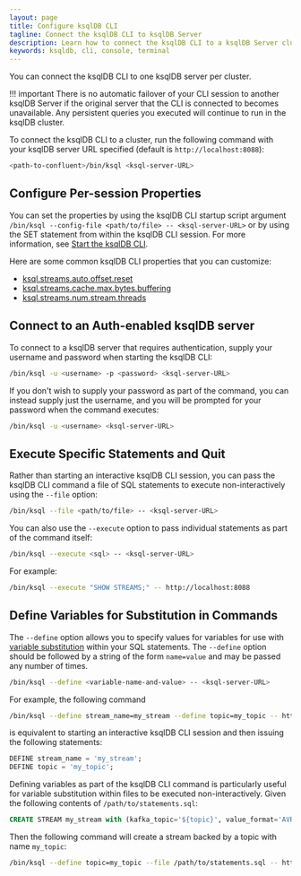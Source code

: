 ```yaml
---
layout: page
title: Configure ksqlDB CLI
tagline: Connect the ksqlDB CLI to ksqlDB Server
description: Learn how to connect the ksqlDB CLI to a ksqlDB Server cluster
keywords: ksqldb, cli, console, terminal
---
```


You can connect the ksqlDB CLI to one ksqlDB server per cluster.

!!! important
	There is no automatic failover of your CLI session to another ksqlDB
    Server if the original server that the CLI is connected to becomes
    unavailable. Any persistent queries you executed will continue to run in
    the ksqlDB cluster.

To connect the ksqlDB CLI to a cluster, run the following command with your
ksqlDB server URL specified (default is `http://localhost:8088`):

```bash
<path-to-confluent>/bin/ksql <ksql-server-URL>
```

Configure Per-session Properties
--------------------------------

You can set the properties by using the ksqlDB CLI startup script argument
`/bin/ksql --config-file <path/to/file> -- <ksql-server-URL>` or by using the SET
statement from within the ksqlDB CLI session. For more information, see
[Start the ksqlDB CLI](installing.md#start-the-ksqldb-cli).

Here are some common ksqlDB CLI properties that you can customize:

-   [ksql.streams.auto.offset.reset](../../reference/server-configuration.md#ksqlstreamsautooffsetreset)
-   [ksql.streams.cache.max.bytes.buffering](../../reference/server-configuration.md#ksqlstreamscachemaxbytesbuffering)
-   [ksql.streams.num.stream.threads](../../reference/server-configuration.md#ksqlstreamsnumstreamthreads)

Connect to an Auth-enabled ksqlDB server
----------------------------------------

To connect to a ksqlDB server that requires authentication, supply your username
and password when starting the ksqlDB CLI:

```bash
/bin/ksql -u <username> -p <password> <ksql-server-URL>
```

If you don't wish to supply your password as part of the command, you can
instead supply just the username, and you will be prompted for your password
when the command executes:

```bash
/bin/ksql -u <username> <ksql-server-URL>
```

Execute Specific Statements and Quit
------------------------------------

Rather than starting an interactive ksqlDB CLI session, you can pass the
ksqlDB CLI command a file of SQL statements to execute non-interactively
using the `--file` option:

```bash
/bin/ksql --file <path/to/file> -- <ksql-server-URL>
```

You can also use the `--execute` option to pass individual statements as 
part of the command itself: 

```bash
/bin/ksql --execute <sql> -- <ksql-server-URL>
```

For example:

```bash
/bin/ksql --execute "SHOW STREAMS;" -- http://localhost:8088
```

Define Variables for Substitution in Commands
---------------------------------------------

The `--define` option allows you to specify values for variables for
use with [variable substitution](../../how-to-guides/substitute-variables.md) 
within your SQL statements. The `--define` option should be followed by a
string of the form `name=value` and may be passed any number of times.

```bash
/bin/ksql --define <variable-name-and-value> -- <ksql-server-URL>
```

For example, the following command

```bash
/bin/ksql --define stream_name=my_stream --define topic=my_topic -- http://localhost:8088
```

is equivalent to starting an interactive ksqlDB CLI session and then issuing
the following statements:

```sql
DEFINE stream_name = 'my_stream';
DEFINE topic = 'my_topic';
```

Defining variables as part of the ksqlDB CLI command is particularly useful
for variable substitution within files to be executed non-interactively.
Given the following contents of `/path/to/statements.sql`:

```sql
CREATE STREAM my_stream with (kafka_topic='${topic}', value_format='AVRO');
```

Then the following command will create a stream backed by a topic with name `my_topic`:

```bash
/bin/ksql --define topic=my_topic --file /path/to/statements.sql -- http://localhost:8088
```
